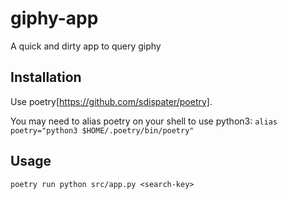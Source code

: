 # giphy-app
A quick and dirty app to query giphy

## Installation
Use poetry[https://github.com/sdispater/poetry].

You may need to alias poetry on your shell to use python3: 
`alias poetry="python3 $HOME/.poetry/bin/poetry"`

## Usage
`poetry run python src/app.py <search-key>`
